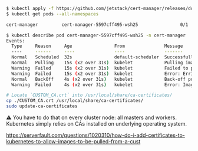 ```bash
$ kubectl apply -f https://github.com/jetstack/cert-manager/releases/download/v1.1.0/cert-manager.yaml
$ kubectl get pods --all-namespaces

cert-manager         cert-manager-5597cff495-wsh25                0/1     ErrImagePull        0          11s

$ kubectl describe pod cert-manager-5597cff495-wsh25 -n cert-manager
Events:
  Type     Reason     Age                From               Message
  ----     ------     ----               ----               -------
  Normal   Scheduled  32s                default-scheduler  Successfully assigned cert-manager/cert-manager-5597cff495-wsh25 to kind-control-plane
  Normal   Pulling    15s (x2 over 31s)  kubelet            Pulling image "quay.io/jetstack/cert-manager-controller:v1.1.0"
  Warning  Failed     15s (x2 over 31s)  kubelet            Failed to pull image "quay.io/jetstack/cert-manager-controller:v1.1.0": rpc error: code = Unknown desc = failed to pull and unpack image "quay.io/jetstack/cert-manager-controller:v1.1.0": failed to resolve reference "quay.io/jetstack/cert-manager-controller:v1.1.0": failed to do request: Head https://quay.io/v2/jetstack/cert-manager-controller/manifests/v1.1.0: x509: certificate signed by unknown authority
  Warning  Failed     15s (x2 over 31s)  kubelet            Error: ErrImagePull
  Normal   BackOff    4s (x2 over 31s)   kubelet            Back-off pulling image "quay.io/jetstack/cert-manager-controller:v1.1.0"
  Warning  Failed     4s (x2 over 31s)   kubelet            Error: ImagePullBackOff
```


```bash
# Locate `CUSTOM_CA.crt` into /usr/local/share/ca-certificates/
cp ./CUSTOM_CA.crt /usr/local/share/ca-certificates/
sudo update-ca-certificates
```

:warning:
You have to do that on every cluster node: all masters and workers. Kubernetes simply relies on CAs installed on underlying operating system.

https://serverfault.com/questions/1020310/how-do-i-add-certificates-to-kubernetes-to-allow-images-to-be-pulled-from-a-cust